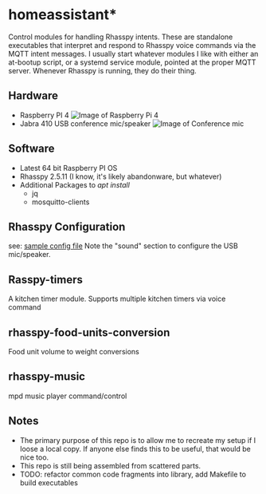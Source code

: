 # homeassistant*
Control modules for handling Rhasspy intents.  These are standalone
executables that interpret and respond to Rhasspy voice commands via
the MQTT intent messages.  I usually start whatever modules I like with
either an at-bootup script, or a systemd service module, pointed at the
proper MQTT server.  Whenever Rhasspy is running, they do their thing.

## Hardware
  - Raspberry PI 4
  ![Image of Raspberry Pi 4](https://assets.raspberrypi.com/static/raspberry-pi-4-labelled-f5e5dcdf6a34223235f83261fa42d1e8.png)
  - Jabra 410 USB conference mic/speaker
  ![Image of Conference mic](https://assets2.jabra.com/6/1/7/e/617e12faf4365e88def7c2564c28b2070e4bc3f1_Speak410_p1_new.png?w=200&h=200)

## Software
  - Latest 64 bit Raspberry PI OS
  - Rhasspy 2.5.11 (I know, it's likely abandonware, but whatever)
  - Additional Packages to *apt install*
    - jq
    - mosquitto-clients

## Rhasspy Configuration
   see: [sample config file](rhasspy-profile.json)
   Note the "sound" section to configure the USB mic/speaker.

## Rasspy-timers
A kitchen timer module.  Supports multiple kitchen timers via voice command

## rhasspy-food-units-conversion
Food unit volume to weight conversions

## rhasspy-music
mpd music player command/control

## Notes
- The primary purpose of this repo is to allow me to recreate my setup if I loose a local copy.  If anyone else finds this to be useful, that would be nice too.
- This repo is still being assembled from scattered parts.
- TODO: refactor common code fragments into library, add Makefile to build executables

